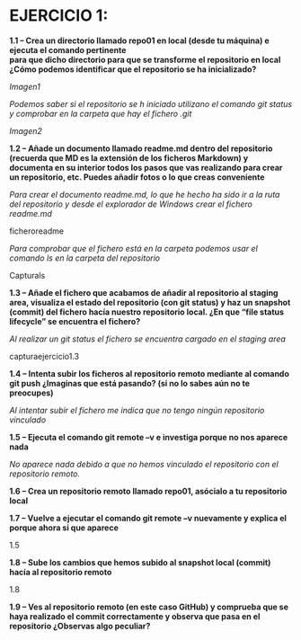 

# EJERCICIO 1:
**1.1 – Crea un directorio llamado repo01 en local (desde tu máquina) e
ejecuta el comando pertinente  
para que dicho directorio para que se transforme el repositorio en local ¿Cómo
podemos identificar que el repositorio se ha inicializado?**

_Imagen1_

_Podemos saber si el repositorio se h iniciado utilizano el comando git status y comprobar en la carpeta que hay el fichero .git_

_Imagen2_

**1.2 – Añade un documento llamado readme.md dentro del repositorio (recuerda que MD es la extensión de los ficheros Markdown) y documenta en su interior todos los pasos que vas realizando para crear un repositorio, etc. Puedes añadir fotos o lo que creas conveniente**

_Para crear el documento readme.md, lo que he hecho ha sido ir a la ruta del repositorio y desde el explorador de Windows crear el fichero readme.md_

ficheroreadme

_Para comprobar que el fichero está en la carpeta podemos usar el comando ls en la carpeta del repositorio_

Capturals


**1.3 – Añade el fichero que acabamos de añadir al repositorio al staging area, visualiza el estado del repositorio (con git status) y haz un snapshot (commit) del fichero hacía nuestro repositorio local. ¿En que “file status lifecycle” se encuentra el fichero?**

_Al realizar un git status el fichero se encuentra cargado en el staging area_

capturaejercicio1.3

**1.4 – Intenta subir los ficheros al repositorio remoto mediante al comando git push ¿Imaginas que está pasando? (si no lo sabes aún no te preocupes)**

_Al intentar subir el fichero me indica que no tengo ningún repositorio vinculado_

**1.5 – Ejecuta el comando git remote –v e investiga porque no nos aparece nada**

_No aparece nada debido a que no hemos vinculado el repositorio con el repositorio remoto._

**1.6 – Crea un repositorio remoto llamado repo01, asócialo a tu repositorio local**



**1.7 – Vuelve a ejecutar el comando git remote –v nuevamente y explica el porque ahora si que aparece**

1.5

**1.8 – Sube los cambios que hemos subido al snapshot local (commit) hacía al repositorio remoto**


1.8


**1.9 – Ves al repositorio remoto (en este caso GitHub) y comprueba que se haya realizado el commit correctamente y observa que pasa en el repositorio ¿Observas algo peculiar?**

